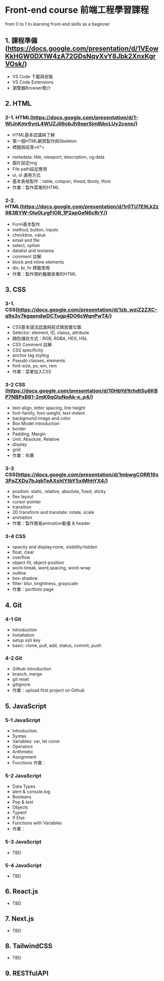 # Front-end course 前端工程學習課程
from 0 to 1 to learning front-end skills as a beginner

## 1. 課程準備(https://docs.google.com/presentation/d/1VEowKkHGW0DX1W4zA72GDsNqyXvY8Jbk2XnxKgrVOsk/)
- VS Code 下載與安裝
- VS Code Extensions
- 瀏覽器Browser簡介
## 2. HTML
### 2-1. HTML(https://docs.google.com/presentation/d/1-WlJnKmr6ynL4WUZJil6obJh9oprSjmBjbcLUy2cono/)
- HTML基本認識與了解
- 第一個HTML網頁製作與Skeleton
- 標題與段落<h*><p>
- metadata: title, viewport, description, og:data
- 圖片設定img
- File path設定應用
- ul, ol 運用方式
- 基本表格製作：table, colspan, thead, tbody, tfoot
- 作業：製作菜單的HTML
### 2-2. HTML(https://docs.google.com/presentation/d/1r0TU7E9Lk2z983BYW-Olu0LygFIOR_1P2apGeN6cRrY/)
- Form基本製作
- method, button, inputs
- checkbox, value
- email and file<a>
- select, option
- datalist and textarea
- comment 註解
- block and inline elements
- div, br, hr 標籤使用
- 作業：製作預約餐廳表單的HTML
## 3. CSS
### 3-1. CSS(https://docs.google.com/presentation/d/1zb_wziZ2ZXC-q9s3v7kgqondwDCTugp4DO6cWqnPwT4/)
- CSS基本語法認識與程式碼放置位置
- Selector: element, ID, classs, attribute
- 顏色儲存方式：RGB, RGBA, HEX, HSL
- CSS Comment 註解
- CSS specificity
- anchor tag styling
- Pseudo classes, elements
- font-size, px, em, rem
- 作業：菜單加入CSS
### 3-2 CSS (https://docs.google.com/presentation/d/10HbYd1trhdtSu6KBP7NBPxB81-2mK6qGluNoAk-e_p4/)
- text-align, letter spacing, line height
- font-family, font-weight, text-indent
- background image and color
- Box Model introduction
- border
- Padding, Margin
- Unit: Absolute, Relative
- display
- grid
- 作業：年曆
### 3-3 CSS(https://docs.google.com/presentation/d/1mbwgCORR19x3PaZXDu7bJqbTeAXshIYtbY5xiMhhYX4/)
- position: static, relative, absolute, fixed, sticky
- flex layout
- cursor pointer
- transition
- 2D transform and translate: rotate, scale
- animation
- 作業：製作簡易animation動畫 & header
### 3-4 CSS
- opacity and display:none, visibility:hidden
- float, clear
- overflow
- object-fit, object-position
- work-break, word,spacing, word-wrap
- outline
- box-shadow
- filter: blur, brightness, grayscale
- 作業：portfolio page
## 4. Git
### 4-1 Git
- Introduction
- Installation
- setup ssh key
- basic: clone, pull, add, status, commit, push
### 4-2 Git
- Github introduction
- branch, merge
- git reset
- gitignore
- 作業：upload first project on Github
## 5. JavaScript
### 5-1 JavaScript
- Introduction
- Syntax
- Variables: var, let const
- Operators
- Arithmetic
- Assignment
- Functions
作業：
### 5-2 JavaScript
- Data Types
- alert & console.log
- Booleans
- Pop & test
- Objects
- Typeof
- If Else
- Functions with Variables
- 作業：
### 5-3 JavaScript
- TBD
### 5-4 JavaScript
- TBD
## 6. React.js
- TBD
## 7. Next.js
- TBD
## 8. TailwindCSS
- TBD
## 9. RESTfulAPI